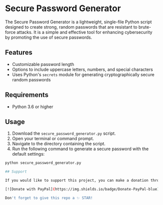 # Secure Password Generator

The Secure Password Generator is a lightweight, single-file Python script designed to create strong, random passwords that are resistant to brute-force attacks. It is a simple and effective tool for enhancing cybersecurity by promoting the use of secure passwords.

## Features

- Customizable password length
- Options to include uppercase letters, numbers, and special characters
- Uses Python's `secrets` module for generating cryptographically secure random passwords

## Requirements

- Python 3.6 or higher

## Usage

1. Download the `secure_password_generator.py` script.
2. Open your terminal or command prompt.
3. Navigate to the directory containing the script.
4. Run the following command to generate a secure password with the default settings:

```bash
python secure_password_generator.py

## Support

If you would like to support this project, you can make a donation through PayPal:

[![Donate with PayPal](https://img.shields.io/badge/Donate-PayPal-blue)](https://www.paypal.com/donate/?business=P9L4Y9YQYEW3Y&no_recurring=0&currency_code=EUR)

Don't forget to give this repo a ✨ STAR!
